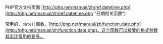 PHP官方文档页面
[http://php.net/manual/zh/ref.datetime.php](http://php.net/manual/zh/ref.datetime.php "日期相关函数")

常用的，```date()```函数，[http://php.net/manual/zh/function.date.php](http://php.net/manual/zh/function.date.php)。这个函数可以接受的格式参数其实比常用的要多。

